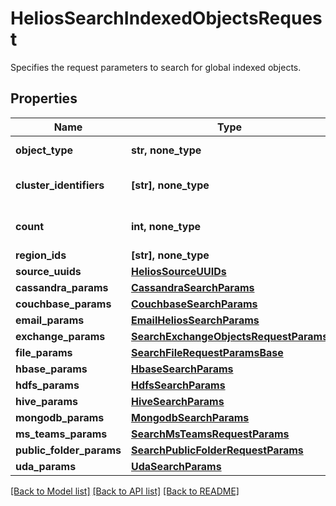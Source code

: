 # HeliosSearchIndexedObjectsRequest

Specifies the request parameters to search for global indexed objects.

## Properties
Name | Type | Description | Notes
------------ | ------------- | ------------- | -------------
**object_type** | **str, none_type** | Specifies the object type to be searched for. | 
**cluster_identifiers** | **[str], none_type** | List of Clusters Identifiers to filter from. The format is clusterId:clusterIncarnationId. | [optional] 
**count** | **int, none_type** | Specifies the number of indexed objects to be fetched. | [optional] 
**region_ids** | **[str], none_type** | List of Regions to filter from. | [optional] 
**source_uuids** | [**HeliosSourceUUIDs**](HeliosSourceUUIDs.md) |  | [optional] 
**cassandra_params** | [**CassandraSearchParams**](CassandraSearchParams.md) |  | [optional] 
**couchbase_params** | [**CouchbaseSearchParams**](CouchbaseSearchParams.md) |  | [optional] 
**email_params** | [**EmailHeliosSearchParams**](EmailHeliosSearchParams.md) |  | [optional] 
**exchange_params** | [**SearchExchangeObjectsRequestParams**](SearchExchangeObjectsRequestParams.md) |  | [optional] 
**file_params** | [**SearchFileRequestParamsBase**](SearchFileRequestParamsBase.md) |  | [optional] 
**hbase_params** | [**HbaseSearchParams**](HbaseSearchParams.md) |  | [optional] 
**hdfs_params** | [**HdfsSearchParams**](HdfsSearchParams.md) |  | [optional] 
**hive_params** | [**HiveSearchParams**](HiveSearchParams.md) |  | [optional] 
**mongodb_params** | [**MongodbSearchParams**](MongodbSearchParams.md) |  | [optional] 
**ms_teams_params** | [**SearchMsTeamsRequestParams**](SearchMsTeamsRequestParams.md) |  | [optional] 
**public_folder_params** | [**SearchPublicFolderRequestParams**](SearchPublicFolderRequestParams.md) |  | [optional] 
**uda_params** | [**UdaSearchParams**](UdaSearchParams.md) |  | [optional] 

[[Back to Model list]](../README.md#documentation-for-models) [[Back to API list]](../README.md#documentation-for-api-endpoints) [[Back to README]](../README.md)


